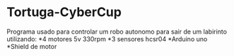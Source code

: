 # Tortuga-CyberCup
Programa usado para controlar um robo autonomo para sair de um labirinto utilizando: 
*4 motores 5v 330rpm
*3 sensores hcsr04
*Arduino uno
*Shield de motor
